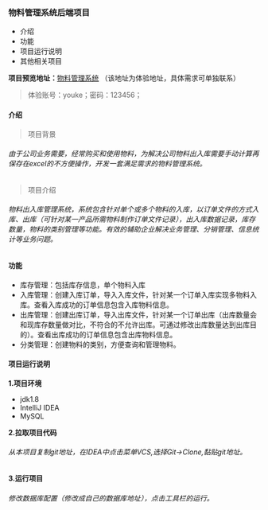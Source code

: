### 物料管理系统后端项目
- 介绍
- 功能
- 项目运行说明
- 其他相关项目

**项目预览地址：**[物料管理系统](http://42.193.215.202:8088/) （该地址为体验地址，具体需求可单独联系）
> 体验账号：youke；密码：123456；
#### 介绍
> 项目背景
###### 由于公司业务需要，经常购买和使用物料，为解决公司物料出入库需要手动计算再保存在excel的不方便操作，开发一套满足需求的物料管理系统。
> 项目介绍
###### 物料出入库管理系统，系统包含针对单个或多个物料的入库，以订单文件的方式入库、出库（可针对某一产品所需物料制作订单文件记录），出入库数据记录，库存数量，物料的类别管理等功能。有效的辅助企业解决业务管理、分销管理、信息统计等业务问题。
#### 功能
- 库存管理：包括库存信息，单个物料入库
- 入库管理：创建入库订单，导入入库文件，针对某一个订单入库实现多物料入库。查看入库成功的订单信息包含入库物料信息。
- 出库管理：创建出库订单，导入出库文件，针对某一个订单出库（出库数量会和现库存数量做对比，不符合的不允许出库。可通过修改出库数量达到出库目的）。查看出库成功的订单信息包含出库物料信息。
- 分类管理：创建物料的类别，方便查询和管理物料。
#### 项目运行说明
**1.项目环境**

- jdk1.8
- IntelliJ IDEA
- MySQL

**2.拉取项目代码**
###### 从本项目复制git地址，在IDEA中点击菜单VCS,选择Git->Clone,黏贴git地址。
**3.运行项目**
###### 修改数据库配置（修改成自己的数据库地址），点击工具栏的运行。
